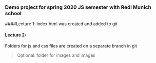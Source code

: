 ### Demo project for spring 2020 JS semester with Redi Munich school

####Lecture 1:
index.html was created and added to git

#### Lecture 2:
Folders for js and css files are created on a separate branch in git
> Optional: folder for images and images
